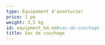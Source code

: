 ```yaml
---
type: Équipement d'aventurier
price: 1 po
weight: 3,5 kg
id: equipment_hd.md#sac-de-couchage
title: Sac de couchage
---
```


